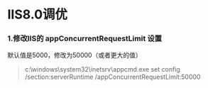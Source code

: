 # IIS8.0调优


### 1.修改IIS的 appConcurrentRequestLimit 设置

默认值是5000，修改为50000（或者更大的值）

>c:\windows\system32\inetsrv\appcmd.exe set config /section:serverRuntime /appConcurrentRequestLimit:50000
